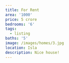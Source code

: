 ```yaml
---
title: For Rent
area: '1000'
price: 5 crore
bedrooms: '6'
tags:
  - listing
baths: '5'
image: /images/homes/3.jpg
location: Isla
description: Nice house!
---
```


